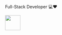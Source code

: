 Full-Stack Developer 💻❤️



<code><img height="50" width="50" src="https://cpng.pikpng.com/pngl/s/204-2047555_datei-java-logo-svg-java-logo-svg-clipart.png"></code>
